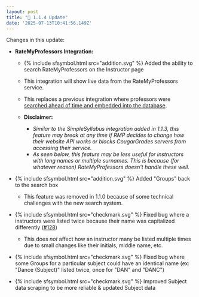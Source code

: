 ```yaml
---
layout: post
title: "🎉 1.1.4 Update"
date: '2025-07-13T10:41:56.149Z'
---
```


Changes in this update:

- **RateMyProfessors Integration:**
  - {% include sfsymbol.html src="addition.svg" %} Added the ability to search RateMyProfessors on the Instructor page
  - This integration will show live data from the RateMyProfessors service.
  - This replaces a previous integration where professors were [searched ahead of time and embedded into the database](https://github.com/cougargrades/publicdata/tree/master/documents/com.ratemyprofessors).
  - **Disclaimer:**
    - _Similar to the SimpleSyllabus integration added in 1.1.3, this feature may break at any time if RMP decides to change how their website API works or blocks CougarGrades servers from accessing their service._
    - _As seen below, this feature may be less useful for instructors with long names or multiple surnames. This is because (for whatever reason) RateMyProfessors doesn't handle these well._
  
    <dango-photoswipe-album>
      <dango-photoswipe-album-item src="/assets/2025-07-14_001.png"></dango-photoswipe-album-item>
      <dango-photoswipe-album-item src="/assets/2025-07-14_002.png"></dango-photoswipe-album-item>
      <dango-photoswipe-album-item src="/assets/2025-07-14_003.png"></dango-photoswipe-album-item>
      <dango-photoswipe-album-item src="/assets/2025-07-14_004.png"></dango-photoswipe-album-item>
    </dango-photoswipe-album>

- {% include sfsymbol.html src="addition.svg" %} Added "Groups" back to the search box
  - This feature was removed in 1.1.0 because of some technical challenges with the new search system.
- {% include sfsymbol.html src="checkmark.svg" %} Fixed bug where a instructors were listed twice because their name was capitalized differently ([#128](https://github.com/cougargrades/web/issues/128))
  - This does *not* affect how an instructor many be listed multiple times due to small changes like their initials, middle name, etc.
- {% include sfsymbol.html src="checkmark.svg" %} Fixed bug where some Groups for a particular subject could have an identical name (ex: "Dance (Subject)" listed twice, once for "DAN" and "DANC")

    <dango-photoswipe-album>
      <dango-photoswipe-album-item src="/assets/2025-07-14_005.png"></dango-photoswipe-album-item>
      <dango-photoswipe-album-item src="/assets/2025-07-14_006.png"></dango-photoswipe-album-item>
    </dango-photoswipe-album>

- {% include sfsymbol.html src="checkmark.svg" %} Improved Subject data scraping to be more reliable &amp; updated Subject data

